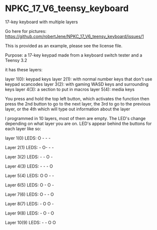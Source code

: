 # NPKC_17_V6_teensy_keyboard
17-key keyboard with multiple layers

Go here for pictures:
https://github.com/robertJene/NPKC_17_V6_teensy_keyboard/issues/1

This is provided as an example, please see the license file.

Purpose:
a 17-key keypad made from a keyboard switch tester and a Teensy 3.2

it has these layers:

layer 1(0): keypad keys
layer 2(1): with normal number keys that don't use keypad scancodes
layer 3(2): with gaming WASD keys and surrounding keys
layer 4(3): a section to put in macros
layer 5(4): media keys

You press and hold the top left button, which activates the function
then press the 2nd button to go to the next layer, the 3rd to go to the previous layer, or the 4th which will type out information about the layer

I programmed in 10 layers, most of them are empty.
The LED's change depending on what layer you are on.
LED's appear behind the buttons for each layer like so:

layer 1(0)
LEDS: O - - -

Layer 2(1)
LEDS: - O- - -

Layer 3(2)
LEDS: - - O -

Layer 4(3)
LEDS: - - - O

Layer 5(4)
LEDS: O O - -

Layer 6(5)
LEDS: O - O -

Layer 7(6)
LEDS: O - - O

Layer 8(7)
LEDS: - O O -

Layer 9(8)
LEDS: - O - O

Layer 10(9)
LEDS: - - O O


